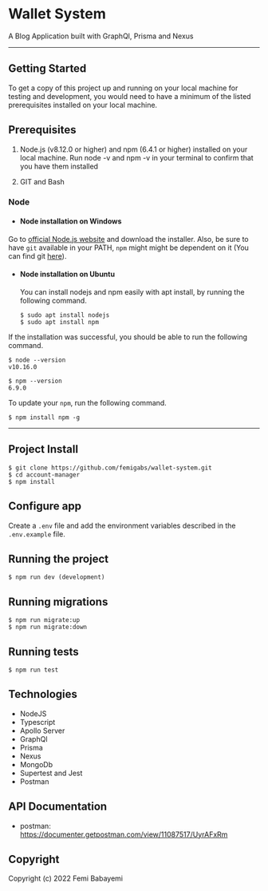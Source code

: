 # Wallet System

A Blog Application built with GraphQl, Prisma and Nexus 

---

## Getting Started

To get a copy of this project up and running on your local machine for testing and development, you would need to have a minimum of the listed prerequisites installed on your local machine.

## Prerequisites

1. Node.js (v8.12.0 or higher) and npm (6.4.1 or higher) installed on your local machine. Run node -v and npm -v in your terminal to confirm that you have them installed

2. GIT and Bash

### Node
- #### Node installation on Windows

Go to [official Node.js website](https://nodejs.org/) and download the installer.
Also, be sure to have `git` available in your PATH, `npm` might might be dependent on it (You can find git [here](https://git-scm.com/)).

- #### Node installation on Ubuntu

  You can install nodejs and npm easily with apt install, by running the following command.

      $ sudo apt install nodejs
      $ sudo apt install npm

If the installation was successful, you should be able to run the following command.

    $ node --version
    v10.16.0

    $ npm --version
    6.9.0

To update your `npm`, run the following command.

    $ npm install npm -g

---

## Project Install

    $ git clone https://github.com/femigabs/wallet-system.git
    $ cd account-manager
    $ npm install

## Configure app

Create a `.env` file and add the environment variables described in the `.env.example` file.



## Running the project

    $ npm run dev (development)

## Running migrations

    $ npm run migrate:up
    $ npm run migrate:down

## Running tests

    $ npm run test

## Technologies

- NodeJS
- Typescript
- Apollo Server
- GraphQl
- Prisma
- Nexus
- MongoDb
- Supertest and Jest
- Postman

## API Documentation
- postman: https://documenter.getpostman.com/view/11087517/UyrAFxRm

## Copyright

Copyright (c) 2022 Femi Babayemi
